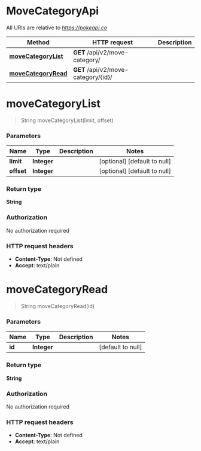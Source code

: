 # MoveCategoryApi

All URIs are relative to *https://pokeapi.co*

Method | HTTP request | Description
------------- | ------------- | -------------
[**moveCategoryList**](MoveCategoryApi.md#moveCategoryList) | **GET** /api/v2/move-category/ | 
[**moveCategoryRead**](MoveCategoryApi.md#moveCategoryRead) | **GET** /api/v2/move-category/{id}/ | 


<a name="moveCategoryList"></a>
# **moveCategoryList**
> String moveCategoryList(limit, offset)



### Parameters

Name | Type | Description  | Notes
------------- | ------------- | ------------- | -------------
 **limit** | **Integer**|  | [optional] [default to null]
 **offset** | **Integer**|  | [optional] [default to null]

### Return type

**String**

### Authorization

No authorization required

### HTTP request headers

- **Content-Type**: Not defined
- **Accept**: text/plain

<a name="moveCategoryRead"></a>
# **moveCategoryRead**
> String moveCategoryRead(id)



### Parameters

Name | Type | Description  | Notes
------------- | ------------- | ------------- | -------------
 **id** | **Integer**|  | [default to null]

### Return type

**String**

### Authorization

No authorization required

### HTTP request headers

- **Content-Type**: Not defined
- **Accept**: text/plain

